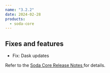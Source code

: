 ```yaml
---
name: "3.2.2"
date: 2024-02-28
products:
  - soda-core
---
```


## Fixes and features

* Fix: Dask updates

Refer to the <a href="https://github.com/sodadata/soda-core/releases" target="_blank">Soda Core Release Notes </a> for details.